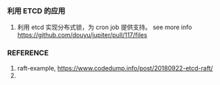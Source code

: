 ### 利用 ETCD 的应用
1. 利用 etcd 实现分布式锁，为 cron job 提供支持。 
see more info https://github.com/douyu/jupiter/pull/117/files



### REFERENCE

1. raft-example, https://www.codedump.info/post/20180922-etcd-raft/
2. 